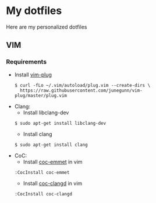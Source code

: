 # My dotfiles
Here are my personalized dotfiles

## VIM

### Requirements
- Install [vim-plug](https://github.com/junegunn/vim-plug)
  ```
  $ curl -fLo ~/.vim/autoload/plug.vim --create-dirs \
    https://raw.githubusercontent.com/junegunn/vim-plug/master/plug.vim
  ```
- Clang:
  - Install libclang-dev
  ```
  $ sudo apt-get install libclang-dev
  ```
  - Install clang
  ```
  $ sudo apt-get install clang
  ```  
- CoC:
  - Install [coc-emmet](https://github.com/neoclide/coc-emmet) in vim
  ```
  :CocInstall coc-emmet
  ```
  - Install [coc-clangd](https://github.com/clangd/coc-clangd) in vim
  ```
  :CocInstall coc-clangd
  ```
